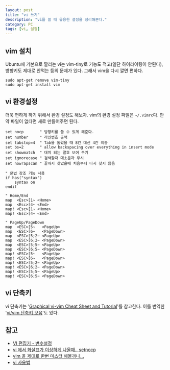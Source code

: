 ```yaml
---
layout: post
title: "vi 쓰기"
description: "vi를 쓸 때 유용한 설정을 정리해본다."
category: PC
tags: [vi, 설정]
---
```


## vim 설치

Ubuntu에 기본으로 깔리는 vi는 vim-tiny로 기능도 적고(일단 하이라이팅이 안된다),
방향키도 제대로 안먹는 등의 문제가 있다.
그래서 vim을 다시 깔면 편하다.

~~~
sudo apt-get remove vim-tiny
sudo apt-get install vim
~~~


## vi 환경설정

더욱 편하게 하기 위해서 환경 설정도 해보자.
vim의 환경 설정 파일은 `~/.vimrc`다.
만약 파일이 없다면 새로 만들어주면 된다.

~~~
set nocp       " 방향키를 쓸 수 있게 해준다.
set number     " 라인번호 출력
set tabstop=4  " Tab을 눌렀을 때 8칸 대신 4칸 이동
set bs=2       " allow backspacing over everything in insert mode
set showmatch  " 대치 되는 괄호 보여 주기
set ignorecase " 검색할때 대소문자 무시
set nowrapscan " 끝까지 찾았을때 처음부터 다시 찾지 않음

" 문법 강조 기능 사용
if has("syntax")
    syntax on
endif

" Home/End
map  <Esc>[1~ <Home>
map  <Esc>[4~ <End>
map! <Esc>[1~ <Home>
map! <Esc>[4~ <End>

" PageUp/PageDown
map  <ESC>[5~   <PageUp>
map  <ESC>[6~   <PageDown>
map  <ESC>[5;2~ <PageUp>
map  <ESC>[6;2~ <PageDown>
map  <ESC>[5;5~ <PageUp>
map  <ESC>[6;5~ <PageDown>
map! <ESC>[5~   <PageUp>
map! <ESC>[6~   <PageDown>
map! <ESC>[5;2~ <PageUp>
map! <ESC>[6;2~ <PageDown>
map! <ESC>[5;5~ <PageUp>
map! <ESC>[6;5~ <PageDown>
~~~


## vi 단축키

vi 단축키는 '[Graphical vi-vim Cheat Sheet and Tutorial](http://www.viemu.com/a_vi_vim_graphical_cheat_sheet_tutorial.html)'를 참고한다.
이를 번역한 '[vi/vim 단축키 모음](http://kldp.org/node/102947)'도 있다.


## 참고

* [VI 편집기 - 변수설정](http://qaos.com/sections.php?op=viewarticle&artid=109)
* [vi 에서 화살표가 이상하게 나올때.. setnocp](http://n-3.net/blog/sunteq/entry/vi-%EC%97%90%EC%84%9C-%ED%99%94%EC%82%B4%ED%91%9C%EA%B0%80-%EC%9D%B4%EC%83%81%ED%95%98%EA%B2%8C-%EB%82%98%EC%98%AC%EB%95%8C-setnocp)
* [vim 을 제대로 한번 마스터 해볼까나...](http://kicom95.egloos.com/904035)
* [vi 사용법](http://blog.naver.com/justis1/40033055341)
